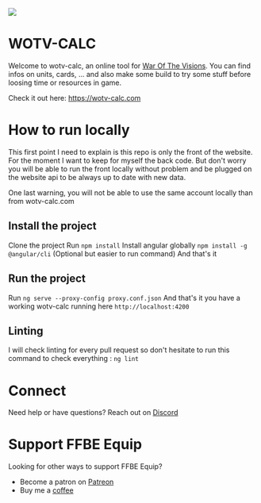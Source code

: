 ![](https://wotv-calc.com/assets/nav/WOTVCALC_LOGO_60.webp)

# WOTV-CALC

Welcome to wotv-calc, an online tool for [War Of The Visions](https://wotvffbe.com/).
You can find infos on units, cards, ... and also make some build to try some stuff before loosing time or resources in game.

Check it out here: https://wotv-calc.com

# How to run locally
This first point I need to explain is this repo is only the front of the website. For the moment I want to keep for myself the back code.
But don't worry you will be able to run the front locally without problem and be plugged on the website api to be always up to date with new data.

One last warning, you will not be able to use the same account locally than from wotv-calc.com

## Install the project
Clone the project
Run `npm install`
Install angular globally `npm install -g @angular/cli` (Optional but easier to run command)
And that's it

## Run the project
Run `ng serve --proxy-config proxy.conf.json`
And that's it you have a working wotv-calc running here `http://localhost:4200`

## Linting
I will check linting for every pull request so don't hesitate to run this command to check everything : `ng lint`

# Connect
Need help or have questions?
Reach out on [Discord](https://discord.gg/42PHBD85kN)

# Support FFBE Equip
Looking for other ways to support FFBE Equip?
- Become a patron on [Patreon](https://www.patreon.com/_bismark)
- Buy me a [coffee](https://ko-fi.com/bismarktv)
